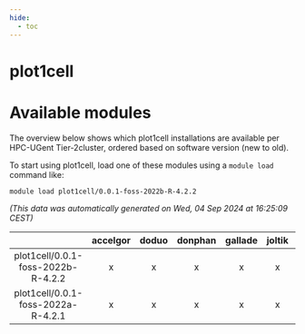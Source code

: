 ```yaml
---
hide:
  - toc
---
```


plot1cell
=========

# Available modules


The overview below shows which plot1cell installations are available per HPC-UGent Tier-2cluster, ordered based on software version (new to old).

To start using plot1cell, load one of these modules using a `module load` command like:

```shell
module load plot1cell/0.0.1-foss-2022b-R-4.2.2
```

*(This data was automatically generated on Wed, 04 Sep 2024 at 16:25:09 CEST)*  

| |accelgor|doduo|donphan|gallade|joltik|shinx|skitty|
| :---: | :---: | :---: | :---: | :---: | :---: | :---: | :---: |
|plot1cell/0.0.1-foss-2022b-R-4.2.2|x|x|x|x|x|-|x|
|plot1cell/0.0.1-foss-2022a-R-4.2.1|x|x|x|x|x|-|x|
